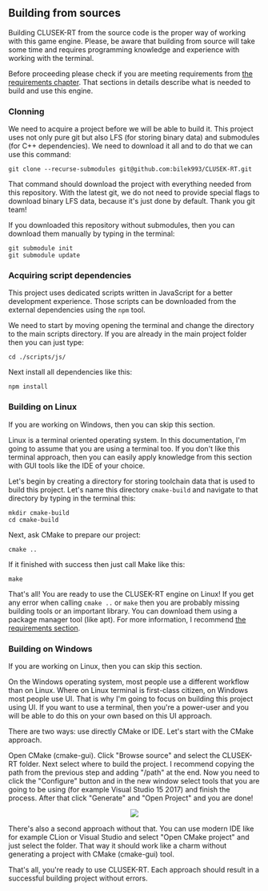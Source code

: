 ## Building from sources

Building CLUSEK-RT from the source code is the proper way of working with this game engine. Please, be aware that building from source will take some time and requires programming knowledge and experience with working with the terminal. 

Before proceeding please check if you are meeting requirements from [the requirements chapter](./requirements.md). That sections in details describe what is needed to build and use this engine.

### Clonning

We need to acquire a project before we will be able to build it. This project uses not only pure git but also LFS (for storing binary data) and submodules (for C++ dependencies). We need to download it all and to do that we can use this command:

```
git clone --recurse-submodules git@github.com:bilek993/CLUSEK-RT.git
```

That command should download the project with everything needed from this repository. With the latest git, we do not need to provide special flags to download binary LFS data, because it's just done by default. Thank you git team!

If you downloaded this repository without submodules, then you can download them manually by typing in the terminal:

```
git submodule init
git submodule update
```

### Acquiring script dependencies

This project uses dedicated scripts written in JavaScript for a better development experience. Those scripts can be downloaded from the external dependencies using the `npm` tool.

We need to start by moving opening the terminal and change the directory to the main scripts directory. If you are already in the main project folder then you can just type:

```
cd ./scripts/js/
```

Next install all dependencies like this:

```
npm install
```

### Building on Linux

If you are working on Windows, then you can skip this section.

Linux is a terminal oriented operating system. In this documentation, I'm going to assume that you are using a terminal too. If you don't like this terminal approach, then you can easily apply knowledge from this section with GUI tools like the IDE of your choice.

Let's begin by creating a directory for storing toolchain data that is used to build this project. Let's name this directory `cmake-build` and  navigate to that directory by typing in the terminal this:

```
mkdir cmake-build
cd cmake-build
```

Next, ask CMake to prepare our project:

```
cmake ..
```

If it finished with success then just call Make like this:

```
make
```

That's all! You are ready to use the CLUSEK-RT engine on Linux! If you get any error when calling `cmake ..` or `make` then you are probably missing building tools or an important library. You can download them using a package manager tool (like apt). For more information, I recommend [the requirements section](./requirements.md).

### Building on Windows

If you are working on Linux, then you can skip this section.

On the Windows operating system, most people use a different workflow than on Linux. Where on Linux terminal is first-class citizen, on Windows most people use UI. That is why I'm going to focus on building this project using UI. If you want to use a terminal, then you're a power-user and you will be able to do this on your own based on this UI approach.

There are two ways: use directly CMake or IDE. Let's start with the CMake approach.

Open CMake (cmake-gui). Click "Browse source" and select the CLUSEK-RT folder. Next select where to build the project. I recommend copying the path from the previous step and adding "/path" at the end. Now you need to click the "Configure" button and in the new window select tools that you are going to be using (for example Visual Studio 15 2017) and finish the process. After that click "Generate" and "Open Project" and you are done!

<p align="center">
<img src="./images/cmake_gui_windows.png">
</p>

There's also a second approach without that. You can use modern IDE like for example CLion or Visual Studio and select "Open CMake project" and just select the folder. That way it should work like a charm without generating a project with CMake (cmake-gui) tool.

That's all, you're ready to use CLUSEK-RT. Each approach should result in a successful building project without errors.
